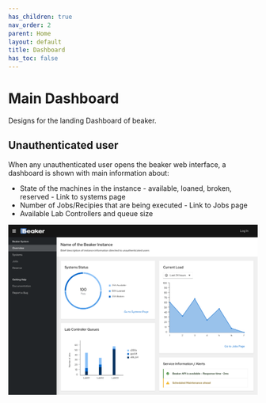 ```yaml
---
has_children: true
nav_order: 2
parent: Home
layout: default
title: Dashboard
has_toc: false
---
```


# Main Dashboard

Designs for the landing Dashboard of beaker.

## Unauthenticated user

When any unauthenticated user opens the beaker web interface, a dashboard is shown with main information about:

- State of the machines in the instance - available, loaned, broken, reserved - Link to systems page
- Number of Jobs/Recipies that are being executed - Link to Jobs page
- Available Lab Controllers and queue size

![](img/unauth.png)
